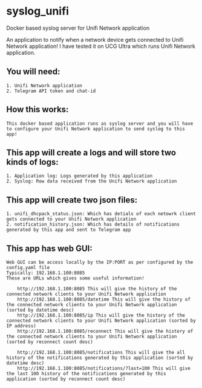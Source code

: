 # syslog_unifi
Docker based syslog server for Unifi Network application

An application to notify when a network device gets connected to Unifi Network application!
I have tested it on UCG Ultra which runs Unifi Network application.

## You will need:
    1. Unifi Network application
    2. Telegram API token and chat-id

## How this works:
    This docker based application runs as syslog server and you will have to configure your Unifi Network application to send syslog to this app!

## This app will create a logs and will store two kinds of logs:
    1. Application log: Logs generated by this application
    2. Syslog: Row data received from the Unifi Network application

## This app will create two json files:
    1. unifi_dhcpack_status.json: Which has detials of each netowrk client gets connected to your Unifi Network application
    2. notification_history.json: Which has details of notifications generated by this app and sent to Telegram app

## This app has web GUI:
    Web GUI can be access locally by the IP:PORT as per configured by the config.yaml file
    Typically: 192.168.1.100:8085
    These are URLs which gives some useful information!
    
        http://192.168.1.100:8085 This will give the history of the connected network clients to your Unifi Network application
        http://192.168.1.100:8085/datetime This will give the history of the connected network clients to your Unifi Network application (sorted by datetime desc)
        http://192.168.1.100:8085/ip This will give the history of the connected network clients to your Unifi Network application (sorted by IP address)
        http://192.168.1.100:8085/reconnect This will give the history of the connected network clients to your Unifi Network application (sorted by reconnect count desc)

        http://192.168.1.100:8085/notifications This will give the all history of the notifications generated by this application (sorted by datetime desc)
        http://192.168.1.100:8085/notifications/?last=100 This will give the last 100 history of the notifications generated by this application (sorted by reconnect count desc)
